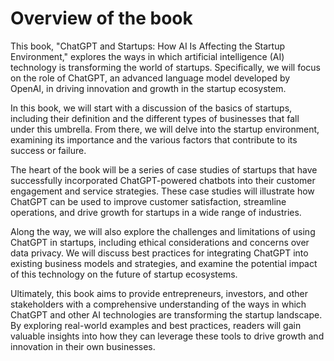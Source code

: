 Overview of the book
==================================

This book, "ChatGPT and Startups: How AI Is Affecting the Startup Environment," explores the ways in which artificial intelligence (AI) technology is transforming the world of startups. Specifically, we will focus on the role of ChatGPT, an advanced language model developed by OpenAI, in driving innovation and growth in the startup ecosystem.

In this book, we will start with a discussion of the basics of startups, including their definition and the different types of businesses that fall under this umbrella. From there, we will delve into the startup environment, examining its importance and the various factors that contribute to its success or failure.

The heart of the book will be a series of case studies of startups that have successfully incorporated ChatGPT-powered chatbots into their customer engagement and service strategies. These case studies will illustrate how ChatGPT can be used to improve customer satisfaction, streamline operations, and drive growth for startups in a wide range of industries.

Along the way, we will also explore the challenges and limitations of using ChatGPT in startups, including ethical considerations and concerns over data privacy. We will discuss best practices for integrating ChatGPT into existing business models and strategies, and examine the potential impact of this technology on the future of startup ecosystems.

Ultimately, this book aims to provide entrepreneurs, investors, and other stakeholders with a comprehensive understanding of the ways in which ChatGPT and other AI technologies are transforming the startup landscape. By exploring real-world examples and best practices, readers will gain valuable insights into how they can leverage these tools to drive growth and innovation in their own businesses.

